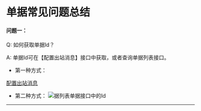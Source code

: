 # 单据常见问题总结

#### 问题一：

Q: 如何获取单据Id？

A: 单据Id可在【配置出站消息】接口中获取，或者查询单据列表接口。
- 第一种方式：

[配置出站消息](/outbound-message/outbound-new.html)

- 第二种方式：
![据列表单据接口中的Id](\flows\images\单据列表单据Id.png)

***